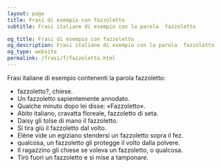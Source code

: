 ```yaml
---
layout: page
title: Frasi di esempio con fazzoletto 
subtitle: Frasi italiane di esempio con la parola  fazzoletto

og_title: Frasi di esempio con fazzoletto 
og_description: Frasi italiane di esempio con la parola  fazzoletto
og_type: website
permalink: /frasi/f/fazzoletto.html
---
```


Frasi italiane di esempio contenenti la parola fazzoletto:


- fazzoletto?, chiese.
- Un fazzoletto sapientemente annodato.
- Qualche minuto dopo lei disse: «Fazzoletto».
- Abito italiano, cravatta floreale, fazzoletto di seta.
- Daisy gli tolse di mano il fazzoletto.
- Si tira giù il fazzoletto dal volto.
- Elène vide un egiziano stendersi un fazzoletto sopra il fez.
- qualcosa, un fazzoletto gli protegge il volto dalla polvere.
- Il ragazzino gli chiese se voleva un fazzoletto, o qualcosa.
- Tirò fuori un fazzoletto e si mise a tamponare.
